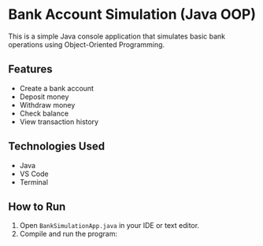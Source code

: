 # Bank Account Simulation (Java OOP)

This is a simple Java console application that simulates basic bank operations using Object-Oriented Programming.

## Features
- Create a bank account
- Deposit money
- Withdraw money
- Check balance
- View transaction history

## Technologies Used
- Java
- VS Code
- Terminal

## How to Run
1. Open `BankSimulationApp.java` in your IDE or text editor.
2. Compile and run the program:


